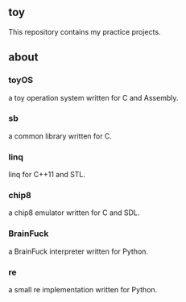 ## toy

This repository contains my practice projects.

## about

### toyOS

a toy operation system written for C and Assembly.

### sb

a common library written for C. 

### linq 

linq for C++11 and STL.

### chip8 

a chip8 emulator written for C and SDL.

### BrainFuck

a BrainFuck interpreter written for Python.

### re

a small re implementation written for Python.
